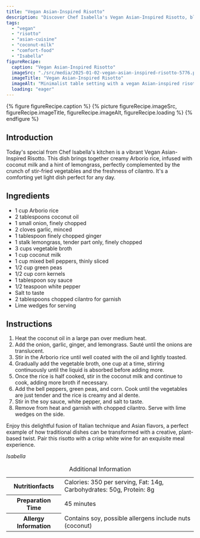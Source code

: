 ```yaml
---
title: "Vegan Asian-Inspired Risotto"
description: "Discover Chef Isabella's Vegan Asian-Inspired Risotto, blending creamy Arborio rice with vibrant vegetables and coconut milk—a plant-based twist on a classic."
tags:
  - "vegan"
  - "risotto"
  - "asian-cuisine"
  - "coconut-milk"
  - "comfort-food"
  - "Isabella"
figureRecipe: 
  caption: "Vegan Asian-Inspired Risotto"
  imageSrc: "./src/media/2025-01-02-vegan-asian-inspired-risotto-5776.png"
  imageTitle: "Vegan Asian-Inspired Risotto"
  imageAlt: "Minimalist table setting with a vegan Asian-inspired risotto, featuring stir-fried vegetables and lime wedges, with a clutter-free background."
  loading: "eager"
---
```


{% figure figureRecipe.caption %}
{% picture figureRecipe.imageSrc, figureRecipe.imageTitle, figureRecipe.imageAlt, figureRecipe.loading %}
{% endfigure %}

## Introduction

Today's special from Chef Isabella's kitchen is a vibrant Vegan Asian-Inspired Risotto. This dish brings together creamy Arborio rice, infused with coconut milk and a hint of lemongrass, perfectly complemented by the crunch of stir-fried vegetables and the freshness of cilantro. It's a comforting yet light dish perfect for any day.

## Ingredients

* 1 cup Arborio rice
* 2 tablespoons coconut oil
* 1 small onion, finely chopped
* 2 cloves garlic, minced
* 1 tablespoon finely chopped ginger
* 1 stalk lemongrass, tender part only, finely chopped
* 3 cups vegetable broth
* 1 cup coconut milk
* 1 cup mixed bell peppers, thinly sliced
* 1/2 cup green peas
* 1/2 cup corn kernels
* 1 tablespoon soy sauce
* 1/2 teaspoon white pepper
* Salt to taste
* 2 tablespoons chopped cilantro for garnish
* Lime wedges for serving

## Instructions

1. Heat the coconut oil in a large pan over medium heat.
2. Add the onion, garlic, ginger, and lemongrass. Sauté until the onions are translucent.
3. Stir in the Arborio rice until well coated with the oil and lightly toasted.
4. Gradually add the vegetable broth, one cup at a time, stirring continuously until the liquid is absorbed before adding more.
5. Once the rice is half cooked, stir in the coconut milk and continue to cook, adding more broth if necessary.
6. Add the bell peppers, green peas, and corn. Cook until the vegetables are just tender and the rice is creamy and al dente.
7. Stir in the soy sauce, white pepper, and salt to taste.
8. Remove from heat and garnish with chopped cilantro. Serve with lime wedges on the side.

Enjoy this delightful fusion of Italian technique and Asian flavors, a perfect example of how traditional dishes can be transformed with a creative, plant-based twist. Pair this risotto with a crisp white wine for an exquisite meal experience.

*Isabella*

<table><caption class='sr-only'>Additional Information</caption><tr><th>Nutritionfacts</th><td>Calories: 350 per serving, Fat: 14g, Carbohydrates: 50g, Protein: 8g&nbsp;</td></tr><tr><th>Preparation Time</th><td>45 minutes&nbsp;</td></tr><tr><th>Allergy Information</th><td>Contains soy, possible allergens include nuts (coconut)&nbsp;</td></tr></table>


